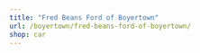```yaml
---
title: "Fred Beans Ford of Boyertown"
url: /boyertown/fred-beans-ford-of-boyertown/
shop: car
---
```

